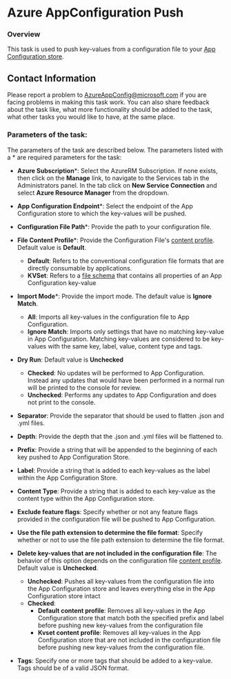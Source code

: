 # Azure AppConfiguration Push

### Overview

This task is used to push key-values from a configuration file to your  [App Configuration store](https://learn.microsoft.com/azure/azure-app-configuration/quickstart-azure-app-configuration-create). 

## Contact Information

Please report a problem to [AzureAppConfig@microsoft.com](AzureAppConfig@microsoft.com) if you are facing problems in making this task work.  You can also share feedback about the task like, what more functionality should be added to the task, what other tasks you would like to have, at the same place.

### Parameters of the task:

The parameters of the task are described below. The parameters listed with a \* are required parameters for the task:

* **Azure Subscription**\*: Select the AzureRM Subscription. If none exists, then click on the **Manage** link, to navigate to the Services tab in the Administrators panel. In the tab click on **New Service Connection** and select **Azure Resource Manager** from the dropdown.

* **App Configuration Endpoint**\*: Select the endpoint of the App Configuration store to which the key-values will be pushed.

* **Configuration File Path**\*: Provide the path to your configuration file.

* **File Content Profile**\*: Provide the Configuration File's [content profile](https://learn.microsoft.com/azure/azure-app-configuration/concept-config-file). Default value is **Default**.
    - **Default**: Refers to the conventional configuration file formats that are directly consumable by applications.
    - **KVSet**:  Refers to a [file schema](https://github.com/Azure/AppConfiguration/blob/main/docs/KVSet/KVSet.v1.0.0.schema.json) that contains all properties of an App Configuration key-value

* **Import Mode**\*: Provide the import mode. The default value is **Ignore Match**.
    - **All**:  Imports all key-values in the configuration file to App Configuration.
    - **Ignore Match**: Imports only settings that have no matching key-value in App Configuration. Matching key-values are considered to be key-values with the same key, label, value, content type and tags.

* **Dry Run**: Default value is **Unchecked**
    - **Checked**: No updates will be performed to App Configuration. Instead any updates that would have been performed in a normal run will be printed to the console for review.
    - **Unchecked**: Performs any updates to App Configuration and does not print to the console.

* **Separator**: Provide the separator that should be used to flatten .json and .yml files.

* **Depth**: Provide the depth that the .json and .yml files will be flattened to.

* **Prefix**: Provide a string that will be appended to the beginning of each key pushed to App Configuration Store.

* **Label**: Provide a string that is added to each key-values as the label within the App Configuration Store.

* **Content Type**: Provide a string that is added to each key-value as the content type within the App Configuration store.

* **Exclude feature flags**: Specify whether or not any feature flags provided in the configuration file will be pushed to App Configuration.

* **Use the file path extension to determine the file format**: Specify whether or not to use the file path extension to determine the file format.

* **Delete key-values that are not included in the configuration file**: The behavior of this option depends on the configuration file [content profile](https://learn.microsoft.com/azure/azure-app-configuration/concept-config-file). Default value is **Unchecked**.
    - **Unchecked**:  Pushes all key-values from the configuration file into the App Configuration store and leaves everything else in the App Configuration store intact
    - **Checked**:
        - **Default content profile**: Removes all key-values in the App Configuration store that match both the specified prefix and label before pushing new key-values from the configuration file
        - **Kvset content profile**: Removes all key-values in the App Configuration store that are not included in the configuration file before pushing new key-values from the configuration file.

* **Tags**: Specify one or more tags that should be added to a key-value. Tags should be of a valid JSON format.


